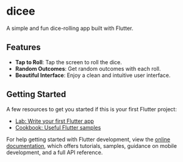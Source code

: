# dicee

A simple and fun dice-rolling app built with Flutter.

## Features

- **Tap to Roll**: Tap the screen to roll the dice.
- **Random Outcomes**: Get random outcomes with each roll.
- **Beautiful Interface**: Enjoy a clean and intuitive user interface.
  
## Getting Started

A few resources to get you started if this is your first Flutter project:

- [Lab: Write your first Flutter app](https://docs.flutter.dev/get-started/codelab)
- [Cookbook: Useful Flutter samples](https://docs.flutter.dev/cookbook)

For help getting started with Flutter development, view the
[online documentation](https://docs.flutter.dev/), which offers tutorials,
samples, guidance on mobile development, and a full API reference.
